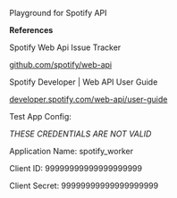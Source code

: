 Playground for Spotify API 

__References__

Spotify Web Api Issue Tracker 

[github.com/spotify/web-api](https://github.com/spotify/web-api)

Spotify Developer | Web API User Guide 

[developer.spotify.com/web-api/user-guide](https://developer.spotify.com/web-api/user-guide)


Test App Config:


*THESE CREDENTIALS ARE NOT VALID*


Application Name: spotify_worker


Client ID: 99999999999999999999


Client Secret: 99999999999999999999